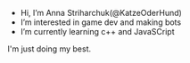 - Hi, I’m Anna Striharchuk(@KatzeOderHund)
- I’m interested in game dev and making bots
- I’m currently learning c++ and JavaSCript

I'm just doing my best.
